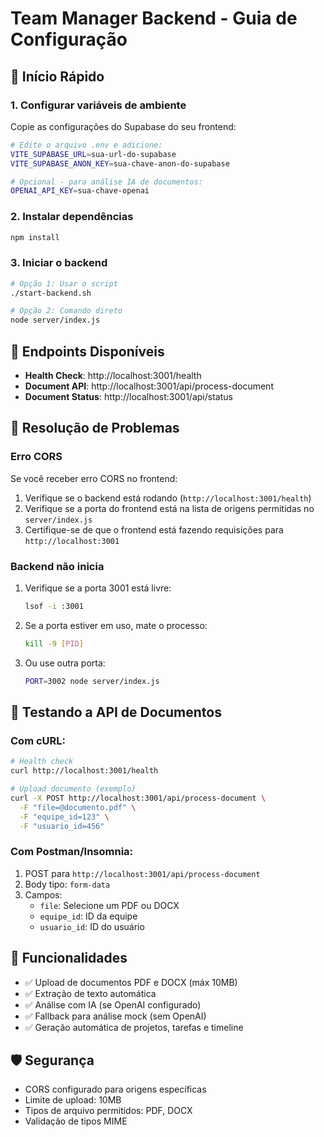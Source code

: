 # Team Manager Backend - Guia de Configuração

## 🚀 Início Rápido

### 1. Configurar variáveis de ambiente

Copie as configurações do Supabase do seu frontend:

```bash
# Edite o arquivo .env e adicione:
VITE_SUPABASE_URL=sua-url-do-supabase
VITE_SUPABASE_ANON_KEY=sua-chave-anon-do-supabase

# Opcional - para análise IA de documentos:
OPENAI_API_KEY=sua-chave-openai
```

### 2. Instalar dependências

```bash
npm install
```

### 3. Iniciar o backend

```bash
# Opção 1: Usar o script
./start-backend.sh

# Opção 2: Comando direto
node server/index.js
```

## 📍 Endpoints Disponíveis

- **Health Check**: http://localhost:3001/health
- **Document API**: http://localhost:3001/api/process-document
- **Document Status**: http://localhost:3001/api/status

## 🔧 Resolução de Problemas

### Erro CORS

Se você receber erro CORS no frontend:

1. Verifique se o backend está rodando (`http://localhost:3001/health`)
2. Verifique se a porta do frontend está na lista de origens permitidas no `server/index.js`
3. Certifique-se de que o frontend está fazendo requisições para `http://localhost:3001`

### Backend não inicia

1. Verifique se a porta 3001 está livre:
   ```bash
   lsof -i :3001
   ```

2. Se a porta estiver em uso, mate o processo:
   ```bash
   kill -9 [PID]
   ```

3. Ou use outra porta:
   ```bash
   PORT=3002 node server/index.js
   ```

## 📝 Testando a API de Documentos

### Com cURL:

```bash
# Health check
curl http://localhost:3001/health

# Upload documento (exemplo)
curl -X POST http://localhost:3001/api/process-document \
  -F "file=@documento.pdf" \
  -F "equipe_id=123" \
  -F "usuario_id=456"
```

### Com Postman/Insomnia:

1. POST para `http://localhost:3001/api/process-document`
2. Body tipo: `form-data`
3. Campos:
   - `file`: Selecione um PDF ou DOCX
   - `equipe_id`: ID da equipe
   - `usuario_id`: ID do usuário

## 🎯 Funcionalidades

- ✅ Upload de documentos PDF e DOCX (máx 10MB)
- ✅ Extração de texto automática
- ✅ Análise com IA (se OpenAI configurado)
- ✅ Fallback para análise mock (sem OpenAI)
- ✅ Geração automática de projetos, tarefas e timeline

## 🛡️ Segurança

- CORS configurado para origens específicas
- Limite de upload: 10MB
- Tipos de arquivo permitidos: PDF, DOCX
- Validação de tipos MIME